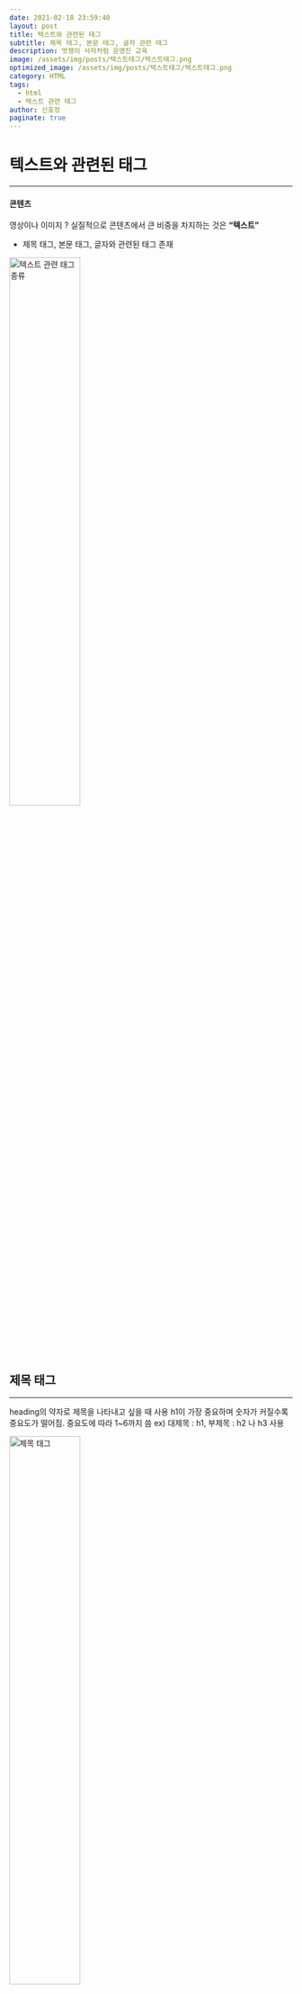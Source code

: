 ```yaml
---
date: 2021-02-18 23:59:40
layout: post
title: 텍스트와 관련된 태그
subtitle: 제목 태그, 본문 태그, 글자 관련 태그
description: 멋쟁이 사자처럼 운영진 교육
image: /assets/img/posts/텍스트태그/텍스트태그.png
optimized_image: /assets/img/posts/텍스트태그/텍스트태그.png
category: HTML
tags:
  - html
  - 텍스트 관련 태그
author: 신효정
paginate: true
---
```


# 텍스트와 관련된 태그
---
#### 콘텐츠
영상이나 이미지 ?
실질적으로 콘텐츠에서 큰 비중을 차지하는 것은 **“텍스트”**
- 제목 태그, 본문 태그, 글자와 관련된 태그 존재

<img src = "/assets/img/posts/텍스트태그/태그.png" width="50%" alt="텍스트 관련 태그 종류">

## 제목 태그
---
heading의 약자로 제목을 나타내고 싶을 때 사용
h1이 가장 중요하며 숫자가 커질수록 중요도가 떨어짐. 중요도에 따라 1~6까지 씀
ex) 대제목 : h1, 부제목 : h2 나 h3 사용

<img src = "/assets/img/posts/텍스트태그/제목태그.png" width="50%" alt="제목 태그">

<br>
<br>

<img src = "/assets/img/posts/텍스트태그/제목태그2.png" width="50%" alt="제목 태그 예제">

**“이것은 내용입니다.” 부분에 태그가 존재하지 않음**

> 태그를 감싸지 않고 바디 태그 안에 작성한 텍스트는 모두 일반적인 태그로 감싼 텍스트와 같이 작동
  즉, 브라우저 화면에서 태그가 있는 것처럼 작동함. 나중에 css로 스타일 적용할 때 불편하므로 특별한 경우가 아니면 반드시 태그로 감싸는 것을 권장

<br>

## 본문 태그
---
`<p>` : paragraphs의 약자로 단락, 문단이라는 뜻을 가짐

<img src = "/assets/img/posts/텍스트태그/p태그.png" width="50%" alt="p 태그">
<img src = "/assets/img/posts/텍스트태그/p태그2.png" width="50%" alt="p 태그 실행 결과">

*html에서는 Enter키를 치더라도 스페이스바 하나로 인식함*
다른 방법 필요 !

<br>

`<br>` : break 부수다, 찢다 의 약자로 엔터와 동일한 기능. 줄바꿈을 해줌

<img src = "/assets/img/posts/텍스트태그/br태그.png" width="50%" alt="br태그">
<img src = "/assets/img/posts/텍스트태그/br태그2.png" width="30%" alt="br태그 실행 결과">

*br 태그는 종료 태그를 쓰지 않음*

>종료 태그를 쓰지 않는 요소들을 빈 요소라고 함. 태그 사이가 비어 있기 때문
<img src = "/assets/img/posts/텍스트태그/빈요소.png" width="50%" alt="빈요소 그림 설명">
<img src = "/assets/img/posts/텍스트태그/빈요소2.png" width="50%" alt="빈요소 태그">



<br>

`<pre>`: preformatted 형식화된 의 약자로 적은 내용 그대로 브라우저에 출력

<img src = "/assets/img/posts/텍스트태그/pre태그.png" width="50%" alt="pre태그">
<img src = "/assets/img/posts/텍스트태그/pre태그2.png" width="30%" alt="pre태그 실행 결과">

*적은 그대로 출력되는 게 좋은 것만이 아니어서 p태그를 더 많이 씀*

<br>
<br>

## 글자와 관련된 태그
---
`<strong>` : strong 강한 의 약자로 태그로 감싼 단어 혹은 문장을 볼드체로 바꿔주고 중요하다는 의미 부여함

`<em>` : emphasized 강조된 의 약자로 태그로 감싼 단어 혹은 문장을 이탤릭체로 바꿔주고 중요하다는 의미 부여함

<img src = "/assets/img/posts/텍스트태그/글자태그1.png" width="50%" alt="strong태그, em태그">
<img src = "/assets/img/posts/텍스트태그/글자태그1결과.png" width="30%" alt="strong태그, em태그 실행결과">

<br>

`<sub>` : subscripted 아래에 기입한 의 약자로 태그로 감싼 단어나 문장을 일반 위치보다 위로 올림

`<sup>` : subscripted 위에 기입한 의 약자로 태그로 감싼 단어나 문장을 일반 위치보다 아래로 올림

<img src = "/assets/img/posts/텍스트태그/글자태그2.png" width="50%" alt="sub태그, sup태그">
<img src = "/assets/img/posts/텍스트태그/글자태그2결과.png" width="30%" alt="sub태그, sup태그 실행결과">

<br>

`<ins>` : inserted 끼워 넣은 의 약자로 태그로 감싼 단어나 문장 아래 밑줄 추가

`<del>` : deleted 삭제된  의 약자로 태그로 감싼 단어나 문장에 취소선을 추가

<img src = "/assets/img/posts/텍스트태그/글자태그3.png" width="50%" alt="ins태그, del태그">
<img src = "/assets/img/posts/텍스트태그/글자태그3결과.png" width="30%" alt="ins태그, del태그 실행결과">

